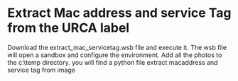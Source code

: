 # Extract Mac address and service Tag from the URCA label

Download the extract_mac_servicetag.wsb file and execute it.
The wsb file will open a sandbox and configure the environment.
Add all the photos to the c:\temp directory.
you will find a python file 
extract macaddress and service tag from image
